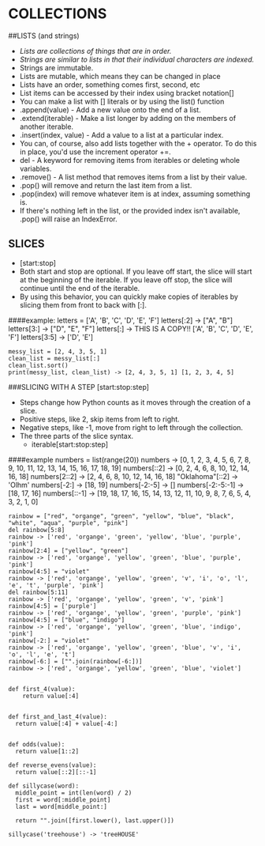 # COLLECTIONS

##LISTS (and strings)
* _Lists are collections of things that are in order._
* _Strings are similar to lists in that their individual characters are indexed._
* Strings are immutable.
* Lists are mutable, which means they can be changed in place
* Lists have an order, something comes first, second, etc
* List items can be accessed by their index using bracket notation[]
* You can make a list with [] literals or by using the list() function
* .append(value) - Add a new value onto the end of a list.
* .extend(iterable) - Make a list longer by adding on the members of another iterable.
* .insert(index, value) - Add a value to a list at a particular index.
* You can, of course, also add lists together with the + operator. To do this in place, you'd use the increment operator +=.
* del - A keyword for removing items from iterables or deleting whole variables.
* .remove() - A list method that removes items from a list by their value.
* .pop() will remove and return the last item from a list.
* .pop(index) will remove whatever item is at index, assuming something is.
* If there's nothing left in the list, or the provided index isn't available, .pop() will raise an IndexError.

## SLICES
* [start:stop]
* Both start and stop are optional. If you leave off start, the slice will start at the beginning of the iterable. If you leave off stop, the slice will continue until the end of the iterable.
* By using this behavior, you can quickly make copies of iterables by slicing them from front to back with [:].

####example:
    letters = ['A', 'B', 'C', 'D', 'E', 'F']
    letters[:2] -> ["A", "B"]
    letters[3:] -> ["D", "E", "F"]
    letters[:] -> THIS IS A COPY!! ['A', 'B', 'C', 'D', 'E', 'F']
    letters[3:5] -> ['D', 'E']
    
    messy_list = [2, 4, 3, 5, 1]
    clean_list = messy_list[:]
    clean_list.sort()
    print(messy_list, clean_list) -> [2, 4, 3, 5, 1] [1, 2, 3, 4, 5]
 
###SLICING WITH A STEP
[start:stop:step]

* Steps change how Python counts as it moves through the creation of a slice. 
* Positive steps, like 2, skip items from left to right. 
* Negative steps, like -1, move from right to left through the collection.
* The three parts of the slice syntax.
    * iterable[start:stop:step]

####example
    numbers = list(range(20))
    numbers -> [0, 1, 2, 3, 4, 5, 6, 7, 8, 9, 10, 11, 12, 13, 14, 15, 16, 17, 18, 19]
    numbers[::2] -> [0, 2, 4, 6, 8, 10, 12, 14, 16, 18]
    numbers[2::2] -> [2, 4, 6, 8, 10, 12, 14, 16, 18]
    "Oklahoma"[::2] -> 'Olhm'
    numbers[-2:] -> [18, 19]
    numbers[-2:-5] -> []
    numbers[-2:-5:-1] -> [18, 17, 16]
    numbers[::-1] -> [19, 18, 17, 16, 15, 14, 13, 12, 11, 10, 9, 8, 7, 6, 5, 4, 3, 2, 1, 0]
    
    rainbow = ["red", "organge", "green", "yellow", "blue", "black", "white", "aqua", "purple", "pink"]
    del rainbow[5:8]
    rainbow -> ['red', 'organge', 'green', 'yellow', 'blue', 'purple', 'pink']
    rainbow[2:4] = ["yellow", "green"]
    rainbow -> ['red', 'organge', 'yellow', 'green', 'blue', 'purple', 'pink']
    rainbow[4:5] = "violet"
    rainbow -> ['red', 'organge', 'yellow', 'green', 'v', 'i', 'o', 'l', 'e', 't', 'purple', 'pink']
    del rainbow[5:11]
    rainbow -> ['red', 'organge', 'yellow', 'green', 'v', 'pink']
    rainbow[4:5] = ['purple']
    rainbow -> ['red', 'organge', 'yellow', 'green', 'purple', 'pink']
    rainbow[4:5] = ["blue", "indigo"]
    rainbow -> ['red', 'organge', 'yellow', 'green', 'blue', 'indigo', 'pink']
    rainbow[-2:] = "violet"
    rainbow -> ['red', 'organge', 'yellow', 'green', 'blue', 'v', 'i', 'o', 'l', 'e', 't']
    rainbow[-6:] = ["".join(rainbow[-6:])]
    rainbow -> ['red', 'organge', 'yellow', 'green', 'blue', 'violet']
    
        
    def first_4(value):
        return value[:4]
      
        
    def first_and_last_4(value):
      return value[:4] + value[-4:]
    
    
    def odds(value):
      return value[1::2]
      
    def reverse_evens(value):
      return value[::2][::-1]
      
    def sillycase(word):
      middle_point = int(len(word) / 2)
      first = word[:middle_point]
      last = word[middle_point:]
      
      return "".join([first.lower(), last.upper()])
    
    sillycase('treehouse') -> 'treeHOUSE'
      